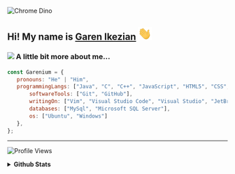 <!--
**Garenium/Garenium** is a ✨ _special_ ✨ repository because its `README.md` (this file) appears on your GitHub profile.
-->

![Chrome Dino](https://mir-s3-cdn-cf.behance.net/project_modules/max_1200/4ff07986208593.5d9a654e92f36.gif)


<h2 align="left">Hi! My name is <a href="https://www.linkedin.com/in/hassan-ihsan-045b11231/" target="_blank" rel="noopener noreferrer">Garen Ikezian</a> <img src="https://raw.githubusercontent.com/ABSphreak/ABSphreak/master/gifs/Hi.gif" height="30" />
 
 
 ### <img src="https://media.giphy.com/media/VgCDAzcKvsR6OM0uWg/giphy.gif" width="50"> A little bit more about me...  
 
 ```javascript
const Garenium = {
    pronouns: "He" | "Him",
    programmingLangs: ["Java", "C", "C++", "JavaScript", "HTML5", "CSS", "JSON", "Lisp", "PHP"],
        softwareTools: ["Git", "GitHub"],
        writingOn: ["Vim", "Visual Studio Code", "Visual Studio", "JetBrains", "Eclipse Ide", "Notepad++"],
        databases: ["MySql", "Microsoft SQL Server"],
        os: ["Ubuntu", "Windows"]
    },
};
```
 
 ---
 
![Profile Views](https://komarev.com/ghpvc/?username=Garenium&style=flat-square)

<!-- ![Lines of code](https://img.shields.io/badge/From%20Hello%20World%20I%27ve%20Written-2.9%20million%20lines%20of%20code-blue) -->
 
 <p>
    <details>
     <summary><strong>Github Stats</strong></summary>
     
![Garenium GitHub stats](https://github-readme-stats.vercel.app/api?username=Garenium&hide=contribs,prs&show_icons=true&theme=transparent)
[![Top Langs](https://github-readme-stats.vercel.app/api/top-langs/?username=Garenium&layout=compact&theme=transparent)](https://github.com/Garenium/github-readme-stats)
      </details>
</p>

<!--START_SECTION:waka-->
<!--END_SECTION:waka-->

